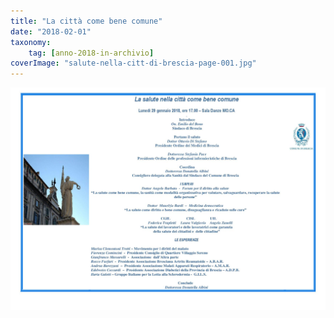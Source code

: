 ```yaml
---
title: "La città come bene comune"
date: "2018-02-01"
taxonomy: 
    tag: [anno-2018-in-archivio]
coverImage: "salute-nella-citt-di-brescia-page-001.jpg"
---
```


![](images/salute-nella-citt-di-brescia-page-001.jpg)
